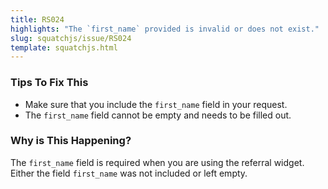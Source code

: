 ```yaml
---
title: RS024
highlights: "The `first_name` provided is invalid or does not exist."
slug: squatchjs/issue/RS024
template: squatchjs.html
---
```


### Tips To Fix This

 - Make sure that you include the `first_name` field in your request.
 - The `first_name` field cannot be empty and needs to be filled out.

### Why is This Happening?

The `first_name` field is required when you are using the referral widget. Either the field `first_name` was not included or left empty. 